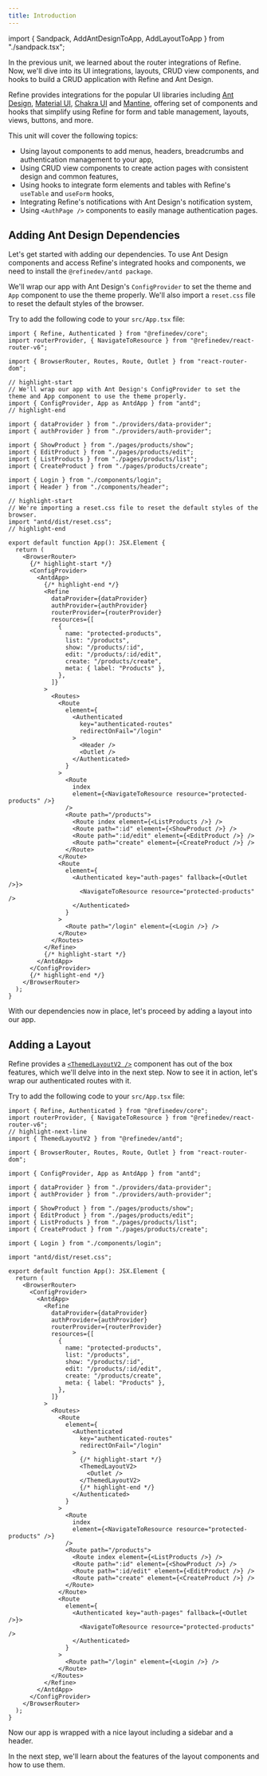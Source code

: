 ```yaml
---
title: Introduction
---
```


import { Sandpack, AddAntDesignToApp, AddLayoutToApp } from "./sandpack.tsx";

<Sandpack>

In the previous unit, we learned about the router integrations of Refine. Now, we'll dive into its UI integrations, layouts, CRUD view components, and hooks to build a CRUD application with Refine and Ant Design.

Refine provides integrations for the popular UI libraries including [Ant Design](/docs/ui-integrations/ant-design/introduction), [Material UI](/docs/ui-integrations/material-ui/introduction), [Chakra UI](/docs/ui-integrations/chakra-ui/introduction) and [Mantine](/docs/ui-integrations/mantine/introduction), offering set of components and hooks that simplify using Refine for form and table management, layouts, views, buttons, and more.

This unit will cover the following topics:

- Using layout components to add menus, headers, breadcrumbs and authentication management to your app,
- Using CRUD view components to create action pages with consistent design and common features,
- Using hooks to integrate form elements and tables with Refine's `useTable` and `useForm` hooks,
- Integrating Refine's notifications with Ant Design's notification system,
- Using `<AuthPage />` components to easily manage authentication pages.

## Adding Ant Design Dependencies

Let's get started with adding our dependencies. To use Ant Design components and access Refine's integrated hooks and components, we need to install the `@refinedev/antd package`.

<InstallPackagesCommand args="antd @refinedev/antd"/>

We'll wrap our app with Ant Design's `ConfigProvider` to set the theme and `App` component to use the theme properly. We'll also import a `reset.css` file to reset the default styles of the browser.

Try to add the following code to your `src/App.tsx` file:

```tsx title="src/App.tsx"
import { Refine, Authenticated } from "@refinedev/core";
import routerProvider, { NavigateToResource } from "@refinedev/react-router-v6";

import { BrowserRouter, Routes, Route, Outlet } from "react-router-dom";

// highlight-start
// We'll wrap our app with Ant Design's ConfigProvider to set the theme and App component to use the theme properly.
import { ConfigProvider, App as AntdApp } from "antd";
// highlight-end

import { dataProvider } from "./providers/data-provider";
import { authProvider } from "./providers/auth-provider";

import { ShowProduct } from "./pages/products/show";
import { EditProduct } from "./pages/products/edit";
import { ListProducts } from "./pages/products/list";
import { CreateProduct } from "./pages/products/create";

import { Login } from "./components/login";
import { Header } from "./components/header";

// highlight-start
// We're importing a reset.css file to reset the default styles of the browser.
import "antd/dist/reset.css";
// highlight-end

export default function App(): JSX.Element {
  return (
    <BrowserRouter>
      {/* highlight-start */}
      <ConfigProvider>
        <AntdApp>
          {/* highlight-end */}
          <Refine
            dataProvider={dataProvider}
            authProvider={authProvider}
            routerProvider={routerProvider}
            resources={[
              {
                name: "protected-products",
                list: "/products",
                show: "/products/:id",
                edit: "/products/:id/edit",
                create: "/products/create",
                meta: { label: "Products" },
              },
            ]}
          >
            <Routes>
              <Route
                element={
                  <Authenticated
                    key="authenticated-routes"
                    redirectOnFail="/login"
                  >
                    <Header />
                    <Outlet />
                  </Authenticated>
                }
              >
                <Route
                  index
                  element={<NavigateToResource resource="protected-products" />}
                />
                <Route path="/products">
                  <Route index element={<ListProducts />} />
                  <Route path=":id" element={<ShowProduct />} />
                  <Route path=":id/edit" element={<EditProduct />} />
                  <Route path="create" element={<CreateProduct />} />
                </Route>
              </Route>
              <Route
                element={
                  <Authenticated key="auth-pages" fallback={<Outlet />}>
                    <NavigateToResource resource="protected-products" />
                  </Authenticated>
                }
              >
                <Route path="/login" element={<Login />} />
              </Route>
            </Routes>
          </Refine>
          {/* highlight-start */}
        </AntdApp>
      </ConfigProvider>
      {/* highlight-end */}
    </BrowserRouter>
  );
}
```

<AddAntDesignToApp />

With our dependencies now in place, let's proceed by adding a layout into our app.

## Adding a Layout

Refine provides a [`<ThemedLayoutV2 />`](/docs/ui-integrations/ant-design/components/themed-layout) component has out of the box features, which we'll delve into in the next step. Now to see it in action, let's wrap our authenticated routes with it.

Try to add the following code to your `src/App.tsx` file:

```tsx title="src/App.tsx"
import { Refine, Authenticated } from "@refinedev/core";
import routerProvider, { NavigateToResource } from "@refinedev/react-router-v6";
// highlight-next-line
import { ThemedLayoutV2 } from "@refinedev/antd";

import { BrowserRouter, Routes, Route, Outlet } from "react-router-dom";

import { ConfigProvider, App as AntdApp } from "antd";

import { dataProvider } from "./providers/data-provider";
import { authProvider } from "./providers/auth-provider";

import { ShowProduct } from "./pages/products/show";
import { EditProduct } from "./pages/products/edit";
import { ListProducts } from "./pages/products/list";
import { CreateProduct } from "./pages/products/create";

import { Login } from "./components/login";

import "antd/dist/reset.css";

export default function App(): JSX.Element {
  return (
    <BrowserRouter>
      <ConfigProvider>
        <AntdApp>
          <Refine
            dataProvider={dataProvider}
            authProvider={authProvider}
            routerProvider={routerProvider}
            resources={[
              {
                name: "protected-products",
                list: "/products",
                show: "/products/:id",
                edit: "/products/:id/edit",
                create: "/products/create",
                meta: { label: "Products" },
              },
            ]}
          >
            <Routes>
              <Route
                element={
                  <Authenticated
                    key="authenticated-routes"
                    redirectOnFail="/login"
                  >
                    {/* highlight-start */}
                    <ThemedLayoutV2>
                      <Outlet />
                    </ThemedLayoutV2>
                    {/* highlight-end */}
                  </Authenticated>
                }
              >
                <Route
                  index
                  element={<NavigateToResource resource="protected-products" />}
                />
                <Route path="/products">
                  <Route index element={<ListProducts />} />
                  <Route path=":id" element={<ShowProduct />} />
                  <Route path=":id/edit" element={<EditProduct />} />
                  <Route path="create" element={<CreateProduct />} />
                </Route>
              </Route>
              <Route
                element={
                  <Authenticated key="auth-pages" fallback={<Outlet />}>
                    <NavigateToResource resource="protected-products" />
                  </Authenticated>
                }
              >
                <Route path="/login" element={<Login />} />
              </Route>
            </Routes>
          </Refine>
        </AntdApp>
      </ConfigProvider>
    </BrowserRouter>
  );
}
```

<AddLayoutToApp />

Now our app is wrapped with a nice layout including a sidebar and a header.

In the next step, we'll learn about the features of the layout components and how to use them.

</Sandpack>
